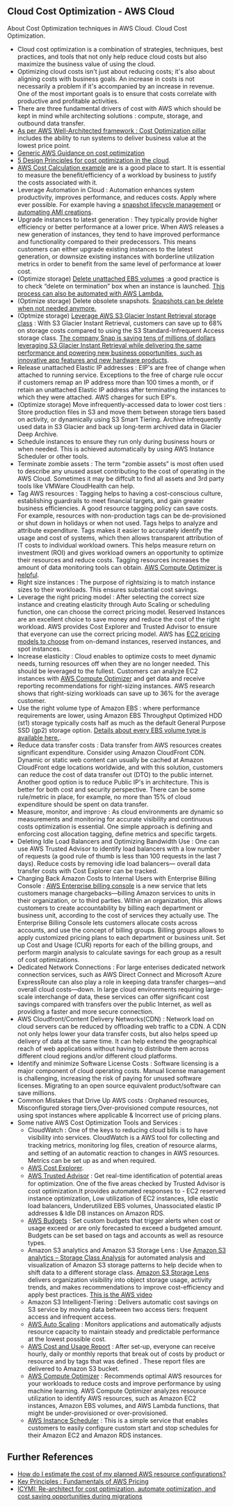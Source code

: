 ## Cloud Cost Optimization - AWS Cloud <br/>
About Cost Optimization techniques in AWS Cloud. Cloud Cost Optimization. <br/>

* Cloud cost optimization is a combination of strategies, techniques, best practices, and tools that not only help reduce cloud costs but also maximize the business value of using the cloud. <br/>
* Optimizing cloud costs isn't just about reducing costs; it's also about aligning costs with business goals. An increase in costs is not necessarily a problem if it's accompanied by an increase in revenue. One of the most important goals is to ensure that costs correlate with productive and profitable activities. <br/>
* There are three fundamental drivers of cost with AWS which should be kept in mind while architecting solutions  : compute, storage, and outbound data transfer. <br/>
* [As per AWS Well-Architected framework : Cost Optimization pillar](https://wa.aws.amazon.com/wellarchitected/2020-07-02T19-33-23/wat.pillar.costOptimization.en.html) includes the ability to run systems to deliver business value at the lowest price point. <br/>
* [Generic AWS Guidance on cost optimization](https://aws.amazon.com/aws-cost-management/aws-cost-optimization/)<br/>
* [5 Design Principles for cost optimization in the cloud](https://wa.aws.amazon.com/wellarchitected/2020-07-02T19-33-23/wat.pillar.costOptimization.en.html). </br>
* [AWS Cost Calculation example](https://docs.aws.amazon.com/whitepapers/latest/how-aws-pricing-works/cost-calculation-examples.html) are is a good place to start. It is essential to measure the benefit/efficiency of a workload by business to justify the costs associated with it. <br/>
* Leverage Automation in Cloud : Automation enhances system productivity, improves performance, and reduces costs. Apply where ever possible. For example having a [snapshot lifecycle management](https://docs.aws.amazon.com/AWSEC2/latest/UserGuide/snapshot-lifecycle.html) or [automating AMI creations](https://aws.amazon.com/premiumsupport/knowledge-center/ec2-systems-manager-ami-automation/). <br/>
* Upgrade instances to latest generation : They typically provide higher efficiency or better performance at a lower price. When AWS releases a new generation of instances, they tend to have improved performance and functionality compared to their predecessors. This means customers can either upgrade existing instances to the latest generation, or downsize existing instances with borderline utilization metrics in order to benefit from the same level of performance at lower cost.<br/>
* (Optimize storage) [Delete unattached EBS volumes](https://docs.aws.amazon.com/AWSEC2/latest/UserGuide/ebs-deleting-volume.html) :a good practice is to check “delete on termination” box when an instance is launched. [This process can also be automated with AWS Lambda.](https://aws.amazon.com/blogs/mt/controlling-your-aws-costs-by-deleting-unused-amazon-ebs-volumes/)<br/>
* (Optimize storage) Delete obsolete snapshots. [Snapshots can be delete when not needed anymore.](https://docs.aws.amazon.com/AWSEC2/latest/UserGuide/ebs-deleting-snapshot.html) <br/>
* (Optmize storage) [Leverage AWS S3 Glacier Instant Retrieval storage class](https://aws.amazon.com/about-aws/whats-new/2021/11/amazon-s3-glacier-instant-retrieval-storage-class/) : With S3 Glacier Instant Retrieval, customers can save up to 68% on storage costs compared to using the S3 Standard-Infrequent Access storage class. [The company Snap is saving tens of millions of dollars leveraging S3 Glacier Instant Retrieval while delivering the same performance and powering new business opportunities, such as innovative app features and new hardware products](https://aws.amazon.com/solutions/case-studies/snap-case-study/).
* Release unattached Elastic IP addresses : EIP's are free of change when attached to running service. Exceptions to the free of charge rule occur if customers remap an IP address more than 100 times a month, or if retain an unattached Elastic IP address after terminating the instances to which they were attached. AWS charges for such EIP's. <br/>
* (Optimize storage) Move infrequently-accessed data to lower cost tiers : Store production files in S3 and move them between storage tiers based on activity, or dynamically using S3 Smart Tiering. Archive infrequently used data in S3 Glacier and back up long-term archived data in Glacier Deep Archive. <br/>
* Schedule instances to ensure they run only during business hours or when needed. This is achieved automatically by using AWS Instance Scheduler or other tools. <br/>
* Terminate zombie assets : The term “zombie assets” is most often used to describe any unused asset contributing to the cost of operating in the AWS Cloud. Sometimes it may be diffcult to find all assets and 3rd party tools like VMWare CloudHealth can help. <br/>
* Tag AWS resources : Tagging helps to having a cost-conscious culture, establishing guardrails to meet financial targets, and gain greater business efficiencies. A good resource tagging policy can save costs. For example, resources with non-production tags can be de-provisioned or shut down in holidays or when not used. Tags helps to analyze and attribute expenditure. Tags makes it easier to accurately identify the usage and cost of systems, which then allows transparent attribution of IT costs to individual workload owners. This helps measure return on investment (ROI) and gives workload owners an opportunity to optimize their resources and reduce costs. Tagging resources increases the amount of data monitoring tools can obtain. [AWS Compute Optimizer is helpful](https://aws.amazon.com/compute-optimizer/). <br/>
* Right size instances : The purpose of rightsizing is to match instance sizes to their workloads. This ensures substantial cost savings. <br/>
* Leverage the right pricing model : After selecting the correct size instance and creating elasticity through Auto Scaling or scheduling function, one can choose the correct pricing model. Reserved Instances are an excellent choice to save money and reduce the cost of the right workload. AWS provides Cost Explorer and Trusted Advisor to ensure that everyone can use the correct pricing model. AWS has [EC2 pricing models to choose](https://aws.amazon.com/ec2/pricing/) from on-demand instances, reserved instances, and spot instances.<br/>
* Increase elasticity : Cloud enables to optimize costs to meet dynamic needs, turning resources off when they are no longer needed.  This should be leveraged to the fullest. Customers can analyze EC2 instances with [AWS Compute Optimizer](https://aws.amazon.com/compute-optimizer/) and get data and receive reporting recommendations for right-sizing instances. AWS research shows that right-sizing workloads can save up to 36% for the average customer.<br/>
* Use the right volume type of Amazon EBS : where performance requirements are lower, using Amazon EBS Throughput Optimized HDD (st1) storage typically costs half as much as the default General Purpose SSD (gp2) storage option. [Details about every EBS volume type is available here.](https://docs.aws.amazon.com/AWSEC2/latest/UserGuide/ebs-volume-types.html). <br/>
* Reduce data transfer costs : Data transfer from AWS resources creates significant expenditure. Consider using Amazon CloudFront CDN. Dynamic or static web content can usually be cached at Amazon CloudFront edge locations worldwide, and with this solution, customers can reduce the cost of data transfer out (DTO) to the public internet. Another good option is to reduce Public IP's in architecture. This is better for both cost and security perspective. There can be some rule/metric in place, for example, no more than 15% of cloud expenditure should be spent on data transfer. <br/>
* Measure, monitor, and improve : As cloud environments are dynamic so measurements and monitoring for accurate visibility and continuous costs optimization is essential. One simple approach is defining and enforcing cost allocation tagging, define metrics and specific targets. <br/>
* Deleting Idle Load Balancers and Optimizing Bandwidth Use : One can use AWS Trusted Advisor to identify load balancers with a low number of requests (a good rule of thumb is less than 100 requests in the last 7 days). Reduce costs by removing idle load balancers—  overall data transfer costs with Cost Explorer can be tracked. <br/>
* Charging Back Amazon Costs to Internal Users with Enterprise Billing Console : [AWS Enterprise billing console](https://docs.aws.amazon.com/billingconductor/latest/userguide/what-is-billingconductor.html) is a new service that lets customers manage chargebacks—billing Amazon services to units in their organization, or to third parties. Within an organization, this allows customers to create accountability by billing each department or business unit, according to the cost of services they actually use. The Enterprise Billing Console lets customers allocate costs across accounts, and use the concept of billing groups. Billing groups allows to apply customized pricing plans to each department or business unit. Set up Cost and Usage (CUR) reports for each of the billing groups, and perform margin analysis to calculate savings for each group as a result of cost optimizations. <br/>
* Dedicated Network Connections : For large enterises dedicated network connection services, such as AWS Direct Connect and Microsoft Azure ExpressRoute can also play a role in keeping data transfer charges—and overall cloud costs—down. In large cloud environments requiring large-scale interchange of data, these services can offer significant cost savings compared with transfers over the public Internet, as well as providing a faster and more secure connection.<br/>
* AWS Cloudfront/Content Delivery Networks(CDN) : Network load on cloud servers can be reduced by offloading web traffic to a CDN. A CDN not only helps lower your data transfer costs, but also helps speed up delivery of data at the same time. It can help extend the geographical reach of web applications without having to distribute them across different cloud regions and/or different cloud platforms.<br/>
* Identify and minimize Software License Costs : Software licensing is a major component of cloud operating costs. Manual license management is challenging, increasing the risk of paying for unused software licenses. Migrating to an open source equivalent product/software can save millions. <br/>
* Common Mistakes that Drive Up AWS costs : Orphaned resources, Misconfigured storage tiers,Over-provisioned compute resources, not using spot instances where applicable & Incorrect use of pricing plans.<br/>
* Some native AWS Cost Optimization Tools and Services :
   * CloudWatch : One of the keys to reducing cloud bills is to have visibility into services. CloudWatch is a AWS tool for collecting and tracking metrics, monitoring log ﬁles, creation of resource alarms, and setting of an automatic reaction to changes in AWS resources. Metrics can be set up as and when required. <br/>
   * [AWS Cost Explorer](https://docs.aws.amazon.com/cost-management/latest/userguide/ce-what-is.html). <br/>
   * [AWS Trusted Advisor](https://aws.amazon.com/premiumsupport/technology/trusted-advisor/) :  Get real-time identiﬁcation of potential areas for optimization. One of the five areas checked by Trusted Advisor is cost optimization.It provides automated responses to - EC2 reserved instance optimization, Low utilization of EC2 instances, Idle elastic load balancers, Underutilized EBS volumes, Unassociated elastic IP addresses & Idle DB instances on Amazon RDS. <br/>
   * [AWS Budgets](https://aws.amazon.com/aws-cost-management/aws-budgets/) : Set custom budgets that trigger alerts when cost or usage exceed or are only forecasted to exceed a budgeted amount. Budgets can be set based on tags and accounts as well as resource types. <br/>
   * Amazon S3 analytics and Amazon S3 Storage Lens : Use [Amazon S3 analytics – Storage Class Analysis](https://docs.aws.amazon.com/AmazonS3/latest/userguide/analytics-storage-class.html) for automated analysis and visualization of Amazon S3 storage patterns to help  decide when to shift data to a different storage class. [Amazon S3 Storage Lens](https://aws.amazon.com/s3/storage-analytics-insights/) delivers organization visibility into object storage usage, activity trends, and makes recommendations to improve cost-efficiency and apply best practices. [This is the AWS video](https://www.youtube.com/watch?v=E2vy1yhJSHE)<br/>
   * Amazon S3 Intelligent-Tiering : Delivers automatic cost savings on S3 service by moving data between two access tiers: frequent access and infrequent access.<br/>
   * [AWS Auto Scaling](https://aws.amazon.com/autoscaling/) : Monitors applications and automatically adjusts resource capacity to maintain steady and predictable performance at the lowest possible cost. <br/>
   * [AWS Cost and Usage Report](https://docs.aws.amazon.com/cur/latest/userguide/what-is-cur.html) : After set-up, everyone can receive hourly, daily or monthly reports that break out of costs by product or resource and by tags that was defined . These report files are delivered to Amazon S3 bucket. <br/>
   * [AWS Compute Optimizer](https://aws.amazon.com/compute-optimizer/) : Recommends optimal AWS resources for your workloads to reduce costs and improve performance by using machine learning. AWS Compute Optimizer analyzes resource utilization to identify AWS resources, such as Amazon EC2 instances, Amazon EBS volumes, and AWS Lambda functions, that might be under-provisioned or over-provisioned.<br/>
   * [AWS Instance Scheduler](https://docs.aws.amazon.com/solutions/latest/instance-scheduler-on-aws/welcome.html) : This is a simple service that enables customers to easily configure custom start and stop schedules for their Amazon EC2 and Amazon RDS instances. <br/>


## Further References <br/>
* [How do I estimate the cost of my planned AWS resource configurations?](https://aws.amazon.com/premiumsupport/knowledge-center/estimating-aws-resource-costs/)<br/>
* [Key Principles : Fundamentals of AWS Pricing](https://docs.aws.amazon.com/whitepapers/latest/how-aws-pricing-works/key-principles.html)<br/>
* [ICYMI: Re-architect for cost optimization, automate optimization, and cost saving opportunities during migrations](https://aws.amazon.com/blogs/aws-cloud-financial-management/icymi-re-architect-for-cost-optimization-automate-optimization-and-cost-saving-opportunities-during-migrations/)<br/>

